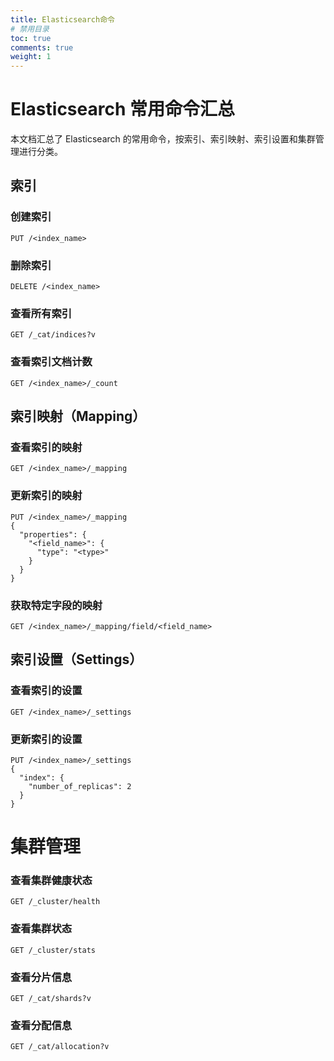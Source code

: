 ```yaml
---
title: Elasticsearch命令
# 禁用目录
toc: true
comments: true
weight: 1
---
```

# Elasticsearch 常用命令汇总

本文档汇总了 Elasticsearch 的常用命令，按索引、索引映射、索引设置和集群管理进行分类。

## 索引

### 创建索引

```http
PUT /<index_name>
```

### 删除索引
```
DELETE /<index_name>
```

### 查看所有索引
```
GET /_cat/indices?v
```

### 查看索引文档计数
```
GET /<index_name>/_count
```

## 索引映射（Mapping）
### 查看索引的映射
```shell
GET /<index_name>/_mapping
```

### 更新索引的映射
```shell
PUT /<index_name>/_mapping
{
  "properties": {
    "<field_name>": {
      "type": "<type>"
    }
  }
}
```

### 获取特定字段的映射
```shell
GET /<index_name>/_mapping/field/<field_name>
```


## 索引设置（Settings）
### 查看索引的设置
```shell
GET /<index_name>/_settings
```

### 更新索引的设置
```shell
PUT /<index_name>/_settings
{
  "index": {
    "number_of_replicas": 2
  }
}
```

# 集群管理
### 查看集群健康状态
```shell
GET /_cluster/health
```
### 查看集群状态
```
GET /_cluster/stats
```
### 查看分片信息
```
GET /_cat/shards?v
```
### 查看分配信息
```
GET /_cat/allocation?v
```